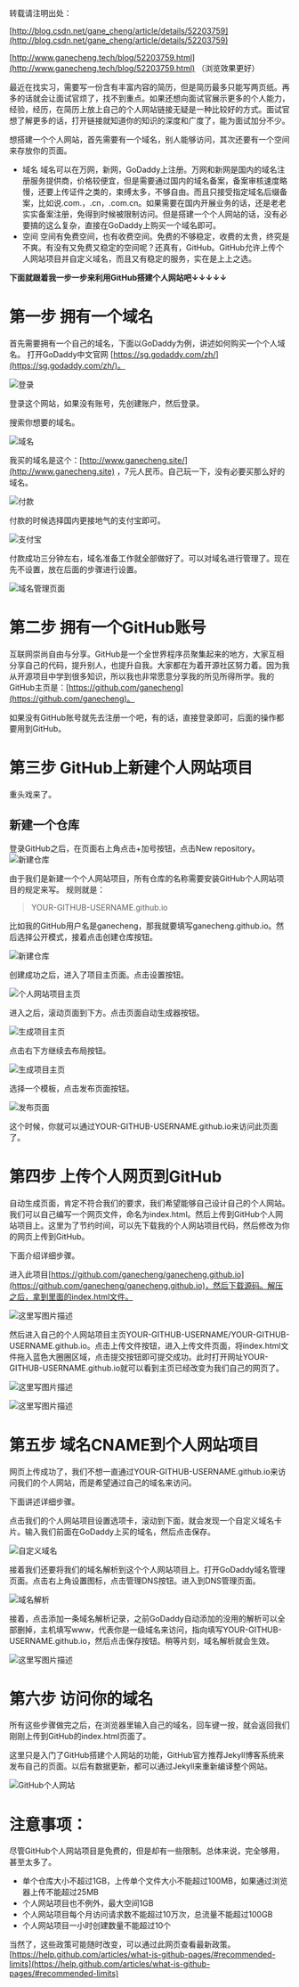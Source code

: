 转载请注明出处：

[http://blog.csdn.net/gane_cheng/article/details/52203759](http://blog.csdn.net/gane_cheng/article/details/52203759)

[http://www.ganecheng.tech/blog/52203759.html](http://www.ganecheng.tech/blog/52203759.html) （浏览效果更好）

最近在找实习，需要写一份含有丰富内容的简历，但是简历最多只能写两页纸。再多的话就会让面试官烦了，找不到重点。如果还想向面试官展示更多的个人能力，经验，经历，在简历上放上自己的个人网站链接无疑是一种比较好的方式。面试官想了解更多的话，打开链接就知道你的知识的深度和广度了，能为面试加分不少。

想搭建一个个人网站，首先需要有一个域名，别人能够访问，其次还要有一个空间来存放你的页面。

 - 域名
 域名可以在万网，新网，GoDaddy上注册。万网和新网是国内的域名注册服务提供商，价格较便宜，但是需要通过国内的域名备案，备案审核速度略慢，还要上传证件之类的，束缚太多，不够自由。而且只接受指定域名后缀备案，比如说.com.，.cn，.com.cn。如果需要在国内开展业务的话，还是老老实实备案注册，免得到时候被限制访问。但是搭建一个个人网站的话，没有必要搞的这么复杂，直接在GoDaddy上购买一个域名即可。
 - 空间
 空间有免费空间，也有收费空间。免费的不够稳定，收费的太贵，终究是不爽。有没有又免费又稳定的空间呢？还真有，GitHub。GitHub允许上传个人网站项目并自定义域名，而且又有稳定的服务，实在是上上之选。

**下面就跟着我一步一步来利用GitHub搭建个人网站吧↓↓↓↓↓**

**第一步 拥有一个域名**
==============
首先需要拥有一个自己的域名，下面以GoDaddy为例，讲述如何购买一个个人域名。
打开GoDaddy中文官网 [https://sg.godaddy.com/zh/](https://sg.godaddy.com/zh/)。

![登录](http://img.blog.csdn.net/20160814115300645)

登录这个网站，如果没有账号，先创建账户，然后登录。

搜索你想要的域名。

![域名](http://img.blog.csdn.net/20160814115633074)

我买的域名是这个：[http://www.ganecheng.site/](http://www.ganecheng.site) ，7元人民币。自己玩一下，没有必要买那么好的域名。

![付款](http://img.blog.csdn.net/20160814115817684)

付款的时候选择国内更接地气的支付宝即可。

![支付宝](http://img.blog.csdn.net/20160814120024654)

付款成功三分钟左右，域名准备工作就全部做好了。可以对域名进行管理了。现在先不设置，放在后面的步骤进行设置。

![域名管理页面](http://img.blog.csdn.net/20160814120201249)

**第二步 拥有一个GitHub账号**
==============
互联网崇尚自由与分享。GitHub是一个全世界程序员聚集起来的地方，大家互相分享自己的代码，提升别人，也提升自我。大家都在为着开源社区努力着。因为我从开源项目中学到很多知识，所以我也非常愿意分享我的所见所得所学。我的GitHub主页是：[https://github.com/ganecheng](https://github.com/ganecheng)。

如果没有GitHub账号就先去注册一个吧，有的话，直接登录即可，后面的操作都要用到GitHub。


**第三步 GitHub上新建个人网站项目**
==============

重头戏来了。

**新建一个仓库**
----------
登录GitHub之后，在页面右上角点击+加号按钮，点击New repository。
![新建仓库](http://img.blog.csdn.net/20160814121521689)

由于我们是新建一个个人网站项目，所有仓库的名称需要安装GitHub个人网站项目的规定来写。
规则就是：

> YOUR-GITHUB-USERNAME.github.io

比如我的GitHub用户名是ganecheng，那我就要填写ganecheng.github.io。然后选择公开模式，接着点击创建仓库按钮。

![新建仓库](http://img.blog.csdn.net/20160814121949632)

创建成功之后，进入了项目主页面。点击设置按钮。

![个人网站项目主页](http://img.blog.csdn.net/20160814122659876)

进入之后，滚动页面到下方。点击页面自动生成器按钮。

![生成项目主页](http://img.blog.csdn.net/20160814123024474)

点击右下方继续去布局按钮。

![生成项目主页](http://img.blog.csdn.net/20160814133156558)

选择一个模板，点击发布页面按钮。

![发布页面](http://img.blog.csdn.net/20160814133343398)

这个时候，你就可以通过YOUR-GITHUB-USERNAME.github.io来访问此页面了。

**第四步 上传个人网页到GitHub**
==============

自动生成页面，肯定不符合我们的要求，我们希望能够自己设计自己的个人网站。我们可以自己编写一个网页文件，命名为index.html。然后上传到GitHub个人网站项目上。这里为了节约时间，可以先下载我的个人网站项目代码，然后修改为你的网页上传到GitHub。

下面介绍详细步骤。

进入此项目[https://github.com/ganecheng/ganecheng.github.io](https://github.com/ganecheng/ganecheng.github.io)，然后下载源码。解压之后，拿到里面的index.html文件。

![这里写图片描述](http://img.blog.csdn.net/20160814134140181)

然后进入自己的个人网站项目主页YOUR-GITHUB-USERNAME/YOUR-GITHUB-USERNAME.github.io。点击上传文件按钮，进入上传文件页面，将index.html文件拖入蓝色大圈圈区域，点击提交按钮即可提交成功。此时打开网址YOUR-GITHUB-USERNAME.github.io就可以看到主页已经改变为我们自己的网页了。

![这里写图片描述](http://img.blog.csdn.net/20160814134459684)

![这里写图片描述](http://img.blog.csdn.net/20160814134602592)

**第五步 域名CNAME到个人网站项目**
==============

网页上传成功了，我们不想一直通过YOUR-GITHUB-USERNAME.github.io来访问我们的个人网站，而是希望通过自己的域名来访问。

下面讲述详细步骤。

点击我们的个人网站项目设置选项卡，滚动到下面，就会发现一个自定义域名卡片。输入我们前面在GoDaddy上买的域名，然后点击保存。

![自定义域名](http://img.blog.csdn.net/20160814135316742)

接着我们还要将我们的域名解析到这个个人网站项目上。打开GoDaddy域名管理页面。点击右上角设置图标，点击管理DNS按钮。进入到DNS管理页面。

![域名解析](http://img.blog.csdn.net/20160814135623425)

接着，点击添加一条域名解析记录，之前GoDaddy自动添加的没用的解析可以全部删掉，主机填写www，代表你是一级域名来访问，指向填写YOUR-GITHUB-USERNAME.github.io，然后点击保存按钮。稍等片刻，域名解析就会生效。

![这里写图片描述](http://img.blog.csdn.net/20160814135722394)


**第六步 访问你的域名**
==============

所有这些步骤做完之后，在浏览器里输入自己的域名，回车键一按，就会返回我们刚刚上传到GitHub的index.html页面了。

这里只是入门了GitHub搭建个人网站的功能，GitHub官方推荐Jekyll博客系统来发布自己的页面。以后有数据更新，都可以通过Jekyll来重新编译整个网站。

![GitHub个人网站](http://img.blog.csdn.net/20160814142236780)

**注意事项：**
=========
尽管GitHub个人网站项目是免费的，但是却有一些限制。总体来说，完全够用，甚至太多了。

 - 单个仓库大小不超过1GB，上传单个文件大小不能超过100MB，如果通过浏览器上传不能超过25MB
 - 个人网站项目也不例外，最大空间1GB
 - 个人网站项目每个月访问请求数不能超过10万次，总流量不能超过100GB
 - 个人网站项目一小时创建数量不能超过10个
 
当然了，这些政策可能随时改变，可以通过此网页查看最新政策。
[https://help.github.com/articles/what-is-github-pages/#recommended-limits](https://help.github.com/articles/what-is-github-pages/#recommended-limits)




